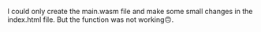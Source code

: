 I could only create the main.wasm file and make some small changes in the index.html file. But the function was not working:upside_down_face:.
